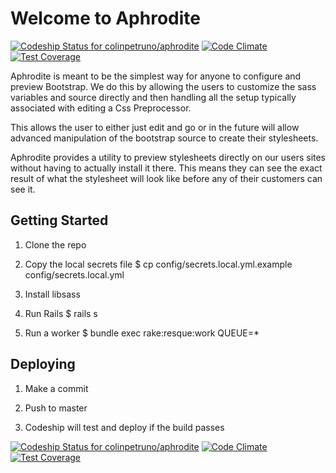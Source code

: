 # Welcome to Aphrodite 
[ ![Codeship Status for colinpetruno/aphrodite](https://codeship.com/projects/93e020f0-5d61-0134-e1a2-7a545341ab33/status?branch=master)](https://codeship.com/projects/173943)
[![Code Climate](https://codeclimate.com/repos/57e5aa71f5705446f8004db9/badges/341054e8a12acf1ef1e4/gpa.svg)](https://codeclimate.com/repos/57e5aa71f5705446f8004db9/feed)
[![Test Coverage](https://codeclimate.com/repos/57e5aa71f5705446f8004db9/badges/341054e8a12acf1ef1e4/coverage.svg)](https://codeclimate.com/repos/57e5aa71f5705446f8004db9/coverage)

Aphrodite is meant to be the simplest way for anyone to configure and preview
Bootstrap. We do this by allowing the users to customize the sass variables
and source directly and then handling all the setup typically associated with
editing a Css Preprocessor. 

This allows the user to either just edit and go or in the future will allow
advanced manipulation of the bootstrap source to create their stylesheets.

Aphrodite provides a utility to preview stylesheets directly on our users sites
without having to actually install it there. This means they can see the exact
result of what the stylesheet will look like before any of their customers can
see it.

## Getting Started

1. Clone the repo

2. Copy the local secrets file
      $ cp config/secrets.local.yml.example config/secrets.local.yml

3. Install libsass

4. Run Rails
      $ rails s

5. Run a worker
      $ bundle exec rake:resque:work QUEUE=*


## Deploying

1. Make a commit

2. Push to master

3. Codeship will test and deploy if the build passes


[ ![Codeship Status for colinpetruno/aphrodite](https://codeship.com/projects/93e020f0-5d61-0134-e1a2-7a545341ab33/status?branch=master)](https://codeship.com/projects/173943)
[![Code Climate](https://codeclimate.com/repos/57e5aa71f5705446f8004db9/badges/341054e8a12acf1ef1e4/gpa.svg)](https://codeclimate.com/repos/57e5aa71f5705446f8004db9/feed)
[![Test Coverage](https://codeclimate.com/repos/57e5aa71f5705446f8004db9/badges/341054e8a12acf1ef1e4/coverage.svg)](https://codeclimate.com/repos/57e5aa71f5705446f8004db9/coverage)
